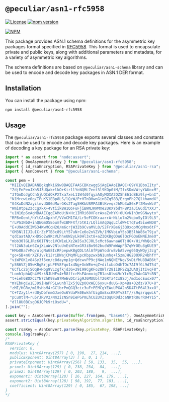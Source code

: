 # `@peculiar/asn1-rfc5958`

[![License](https://img.shields.io/badge/license-MIT-green.svg?style=flat)](https://raw.githubusercontent.com/PeculiarVentures/asn1-schema/master/packages/rfc5958/LICENSE.md)
[![npm version](https://badge.fury.io/js/%40peculiar%2Fasn1-rfc5958.svg)](https://badge.fury.io/js/%40peculiar%2Fasn1-rfc5958)

[![NPM](https://nodei.co/npm/@peculiar/asn1-rfc5958.png)](https://nodei.co/npm/@peculiar/asn1-rfc5958/)

This package provides ASN.1 schema definitions for the asymmetric key packages format specified in [RFC5958](https://datatracker.ietf.org/doc/html/rfc5958). This format is used to encapsulate private and public keys, along with additional parameters and metadata, for a variety of asymmetric key algorithms.

The schema definitions are based on `@peculiar/asn1-schema` library and can be used to encode and decode key packages in ASN.1 DER format.

## Installation

You can install the package using npm:

```sh
npm install @peculiar/asn1-rfc5958
```

## Usage

The `@peculiar/asn1-rfc5958` package exports several classes and constants that can be used to encode and decode key packages. Here is an example of decoding a key package for an RSA private key:

```ts
import * as assert from "node:assert";
import { OneAsymmetricKey } from "@peculiar/asn1-rfc5958";
import { id_rsaEncryption, RSAPrivateKey } from "@peculiar/asn1-rsa";
import { AsnConvert } from "@peculiar/asn1-schema";

const pem = [
  "MIIEvQIBADANBgkqhkiG9w0BAQEFAASCBKcwggSjAgEAAoIBAQC+G9YX1BboIIty",
  "ZdjEnPeoJXh5J3UQak+lkO+KirllYeNQML7ent3l9KOp0tM/IfxSDmVWtyYAUoxM",
  "3TGnDoJgCCn5jUQIdQkPXTxa7xeL11W4d0fqyaAOyMOXA2QZShE61dBEz9ly+bnI",
  "N1MrcwLe0q/TPuKS1EBp8LS/lQzW/PrHTnDHwoGinBZq58B/ErgmPh27QlkhamdX",
  "G4KxDdN2ayilmvdG06dMwrGKs2Tag5HKbUSMPA3BlKvvqrJhMb3w86xPf2MnvWzV",
  "Wmi0tpE2zcCgXkX+4VtiikBW1QoFuFjiBWNJKWMXe2UKXYbdYFBPzaJiGCdiYXXJ",
  "u1N16pSxAgMBAAECggEAMoUjN+Hc1IMRi60VFerAxaZvhYK+0UXvNIh3n9GNwyto",
  "RP8vOent/hYtCAxGpxhY/VVmCM1TA/Lr5eFCOKraarrArNilo7m2VqboSyIOl9L5",
  "rLPGINbD+inQEGmOSEoumfwIBMFXf/5tKI/LQlimAqDqqLCldW+CTqTw45iweND8",
  "E+U9AddCIWS34KwMCqH20/m6crjW32b9CvaMVL0/S2FrXBeGj3QOxqoMCgMmx6tF",
  "GM3NlIIJIuICrZcPTB3c89LtY57uNrCe6o2nVZVh/1MKVbiuY5s3B5lhW86xT9ju",
  "qdCaatAD/xHDSo2w9KcVLhheUW2yLk0Hl3xt8+aZIQKBgQDu6lQcFGQoENNEJmeO",
  "mbb30lGLJRcK0ITNtc1VCW1eLXz2WJSu3CJ0L5cMct6awnaW0TjHG+/Hi/WhQo2k",
  "tl2AN3uLn6ZujXLuWv2NluUnEsNTexGR3iBo962budW9FmWWpFB7qWrOEu8gKUE9",
  "HMoOBa7vMq/ulgNuG8IcRFpepwKBgQDLtAlAfPpWYodrw8vbA5vvg05QyWQyj3zg",
  "go+SB+mKrXZFJv/k1JriDWajCMqMFLpcKbpzwxbN1umhq+l5zmJHG20OXR24bhfY",
  "viWPOK1v84Sy3f5xn/c8daymp1g+QdcwvPP9cjNAe1mNQNEYNg/SvDifhU8BAB6t",
  "p5B6VZj05wKBgBrjpLPEV8Fqo1x4Ng+GnWEm+qZ+dilxboD4hTOc7AI9fGL9dT54",
  "6CfLc2SjSQqB+Hbg9VLzgfkjd3G+29I99CgKFo2QWlr28IiDFSZqZUAQjItIvqF8",
  "Lomh1phAQh4V9zkNJUHFv4+R8ffcrMsEAnmxig7B1as0lw49cYtc5g7hAoGAYsBN",
  "t+ieh6BOXCzYN72hK9Sw87MeEvDCrig9J6MUUblT26RTa4Cx8SJj/md1ocEusx07",
  "mYEbHgCw1EJ99iHaPPSLwunbTZx5jQZpOOxWEC6yxu+duUG+Xp4Ba+02dz/97U+8",
  "zMI/HGRv/m1MsHsM4rGClbrPmQGQ3cic3uF+PEMCgYEAuUPGA2n5D4TtP64l3xxO",
  "C+TZzy1l+rd0yDbfnmGJxeOx6YdaPk0EwkhfUigUmSxcKR9Yv8tT//s9qzrqqwLk",
  "pCuOtlM+ru5rJRVV2/Nm2izNSn9IePGPmLhCUZUVZzQqUR0d3caNKtR8urR04Y15",
  "dll8U0BCsgO6JQPk9riOsdU=",
].join("");

const key = AsnConvert.parse(Buffer.from(pem, "base64"), OneAsymmetricKey);
assert.strictEqual(key.privateKeyAlgorithm.algorithm, id_rsaEncryption);

const rsaKey = AsnConvert.parse(key.privateKey, RSAPrivateKey);
console.log(rsaKey);
/*
RSAPrivateKey {
  version: 0,
  modulus: Uint8Array(257) [ 0, 190,  27, 214, ...],
  publicExponent: Uint8Array(3) [ 1, 0, 1 ],
  privateExponent: Uint8Array(256) [ 50, 133,  35,  55, ...],
  prime1: Uint8Array(129) [ 0, 238, 234,  84,  ...],
  prime2: Uint8Array(129) [ 0, 203, 180,   9,  ...],
  exponent1: Uint8Array(128) [ 26, 227, 164, 179, ...],
  exponent2: Uint8Array(128) [ 98, 192,  77, 183, ...],
  coefficient: Uint8Array(129) [ 0, 185,  67, 198, ...]
}
*/
```